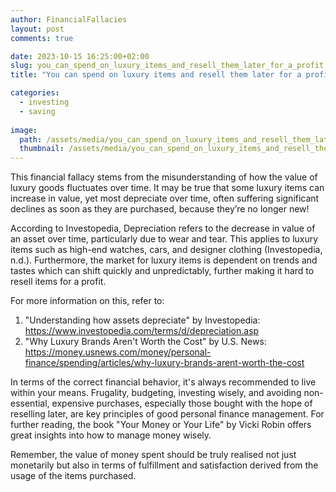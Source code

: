 ```yaml
---
author: FinancialFallacies
layout: post
comments: true

date: 2023-10-15 16:25:00+02:00  
slug: you_can_spend_on_luxury_items_and_resell_them_later_for_a_profit
title: "You can spend on luxury items and resell them later for a profit."

categories:
  - investing
  - saving
  
image:
  path: /assets/media/you_can_spend_on_luxury_items_and_resell_them_later_for_a_profit.jpg
  thumbnail: /assets/media/you_can_spend_on_luxury_items_and_resell_them_later_for_a_profit.jpg
---
```


This financial fallacy stems from the misunderstanding of how the value of luxury goods fluctuates over time. It may be true that some luxury items can increase in value, yet most depreciate over time, often suffering significant declines as soon as they are purchased, because they’re no longer new!

According to Investopedia, Depreciation refers to the decrease in value of an asset over time, particularly due to wear and tear. This applies to luxury items such as high-end watches, cars, and designer clothing (Investopedia, n.d.). Furthermore, the market for luxury items is dependent on trends and tastes which can shift quickly and unpredictably, further making it hard to resell items for a profit.

For more information on this, refer to:
1. "Understanding how assets depreciate" by Investopedia: https://www.investopedia.com/terms/d/depreciation.asp
2. "Why Luxury Brands Aren't Worth the Cost" by U.S. News: https://money.usnews.com/money/personal-finance/spending/articles/why-luxury-brands-arent-worth-the-cost

In terms of the correct financial behavior, it's always recommended to live within your means. Frugality, budgeting, investing wisely, and avoiding non-essential, expensive purchases, especially those bought with the hope of reselling later, are key principles of good personal finance management. For further reading, the book "Your Money or Your Life" by Vicki Robin offers great insights into how to manage money wisely.

Remember, the value of money spent should be truly realised not just monetarily but also in terms of fulfillment and satisfaction derived from the usage of the items purchased.
